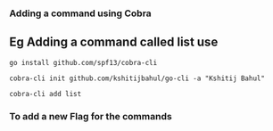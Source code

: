 ### Adding a command using Cobra
## Eg Adding a command called list use
```go install github.com/spf13/cobra-cli```

``` cobra-cli init github.com/kshitijbahul/go-cli -a "Kshitij Bahul" ```

```cobra-cli add list ```

### To add a new Flag for the commands

